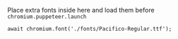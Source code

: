 Place extra fonts inside here and load them before `chromium.puppeteer.launch`

```
await chromium.font('./fonts/Pacifico-Regular.ttf');
```


